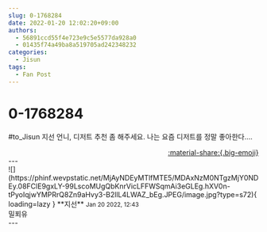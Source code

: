 ```yaml
---
slug: 0-1768284
date: 2022-01-20 12:02:20+09:00
authors:
  - 56891ccd55f4e723e9c5e5577da928a0
  - 01435f74a49ba8a519705ad242348232
categories:
  - Jisun
tags:
  - Fan Post
---
```


# 0-1768284

<div class="post-container" markdown="1">
<div class="content-container md-sidebar__scrollwrap" markdown="1">

\#to_Jisun 지선 언니, 디저트 추천 좀 해주세요. 나는 요즘 디저트를 정말 좋아한다....

</div>
</div>

<div style="text-align: right;" markdown="1">
<a href="https://weverse.io/fromis9/fanpost/0-1768284" style="text-align: right;">:material-share:{.big-emoji}</a>
</div>
---

<div class="comments-container md-sidebar__scrollwrap" markdown="1">
<div class="comment" markdown="1">
<div class='id-container' markdown="1">
![](https://phinf.wevpstatic.net/MjAyNDEyMTlfMTE5/MDAxNzM0NTgzMjY0NDEy.08FClE9gxLY-99LscoMUgQbKnrVicLFFWSqmAi3eGLEg.hXV0n-tPyoIqjwYMPRrQ8Zn9aHvy3-B2llL4LWAZ_bEg.JPEG/image.jpg?type=s72){ loading=lazy }
**<span class="artist">지선</span>** <small>Jan 20 2022, 12:43</small><br>
</div>
<div class='comment-body' markdown="1">
밀푀유
</div>
</div>
</div>
---

